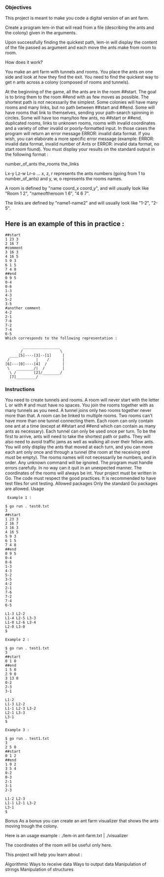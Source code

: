 ### Objectives
This project is meant to make you code a digital version of an ant farm.

Create a program lem-in that will read from a file (describing the ants and the colony) given in the arguments.

Upon successfully finding the quickest path, lem-in will display the content of the file passed as argument and each move the ants make from room to room.

How does it work?

You make an ant farm with tunnels and rooms.
You place the ants on one side and look at how they find the exit.
You need to find the quickest way to get n ants across a colony (composed of rooms and tunnels).

At the beginning of the game, all the ants are in the room ##start. The goal is to bring them to the room ##end with as few moves as possible.
The shortest path is not necessarily the simplest.
Some colonies will have many rooms and many links, but no path between ##start and ##end.
Some will have rooms that link to themselves, sending your path-search spinning in circles. Some will have too many/too few ants, no ##start or ##end, duplicated rooms, links to unknown rooms, rooms with invalid coordinates and a variety of other invalid or poorly-formatted input. In those cases the program will return an error message ERROR: invalid data format. If you wish, you can elaborate a more specific error message (example: ERROR: invalid data format, invalid number of Ants or ERROR: invalid data format, no start room found).
You must display your results on the standard output in the following format :

number_of_ants
the_rooms
the_links

Lx-y Lz-w Lr-o ...
x, z, r represents the ants numbers (going from 1 to number_of_ants) and y, w, o represents the rooms names.

A room is defined by "name coord_x coord_y", and will usually look like "Room 1 2", "nameoftheroom 1 6", "4 6 7".

The links are defined by "name1-name2" and will usually look like "1-2", "2-5".

## Here is an example of this in practice :
``` 
##start
1 23 3
2 16 7
#comment
3 16 3
4 16 5
5 9 3
6 1 5
7 4 8
##end
0 9 5
0-4
0-6
1-3
4-3
5-2
3-5
#another comment
4-2
2-1
7-6
7-2
7-4
6-5
Which corresponds to the following representation :

        _________________
       /                 \
  ____[5]----[3]--[1]     |
 /            |    /      |
[6]---[0]----[4]  /       |
 \   ________/|  /        |
  \ /        [2]/________/
  [7]_________/
``` 
### Instructions
You need to create tunnels and rooms.
A room will never start with the letter L or with # and must have no spaces.
You join the rooms together with as many tunnels as you need.
A tunnel joins only two rooms together never more than that.
A room can be linked to multiple rooms.
Two rooms can't have more than one tunnel connecting them.
Each room can only contain one ant at a time (except at ##start and ##end which can contain as many ants as necessary).
Each tunnel can only be used once per turn.
To be the first to arrive, ants will need to take the shortest path or paths. They will also need to avoid traffic jams as well as walking all over their fellow ants.
You will only display the ants that moved at each turn, and you can move each ant only once and through a tunnel (the room at the receiving end must be empty).
The rooms names will not necessarily be numbers, and in order.
Any unknown command will be ignored.
The program must handle errors carefully. In no way can it quit in an unexpected manner.
The coordinates of the rooms will always be int.
Your project must be written in Go.
The code must respect the good practices.
It is recommended to have test files for unit testing.
Allowed packages
Only the standard Go packages are allowed.
Usage
```
 Example 1 :

$ go run . test0.txt
3
##start
1 23 3
2 16 7
3 16 3
4 16 5
5 9 3
6 1 5
7 4 8
##end
0 9 5
0-4
0-6
1-3
4-3
5-2
3-5
4-2
2-1
7-6
7-2
7-4
6-5

L1-3 L2-2
L1-4 L2-5 L3-3
L1-0 L2-6 L3-4
L2-0 L3-0
$

Example 2 :

$ go run . test1.txt
3
##start
0 1 0
##end
1 5 0
2 9 0
3 13 0
0-2
2-3
3-1

L1-2
L1-3 L2-2
L1-1 L2-3 L3-2
L2-1 L3-3
L3-1
$

Example 3 :

$ go run . test1.txt
3
2 5 0
##start
0 1 2
##end
1 9 2
3 5 4
0-2
0-3
2-1
3-1
2-3

L1-2 L2-3
L1-1 L2-1 L3-2
L3-1
$
```
Bonus
As a bonus you can create an ant farm visualizer that shows the ants moving trough the colony.

Here is an usage example : ./lem-in ant-farm.txt | ./visualizer

The coordinates of the room will be useful only here.

This project will help you learn about :

Algorithmic
Ways to receive data
Ways to output data
Manipulation of strings
Manipulation of structures

